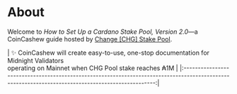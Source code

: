 # About
Welcome to *How to Set Up a Cardano Stake Pool, Version 2.0*—a CoinCashew guide hosted by [Change [CHG] Stake Pool](https://coincashew.io/).

| :sparkles: CoinCashew will create easy-to-use, one-stop documentation for Midnight Validators<br />
operating on Mainnet when CHG Pool stake reaches ₳1M |
|:--------------------------------------------------------------------------------------------------------------------------------------------------:|

<!-- > [!NOTE]
> CoinCashew will create easy-to-use, one-stop documentation for Midnight Validators operating on Mainnet when CHG Pool stake reaches ₳1M -->
